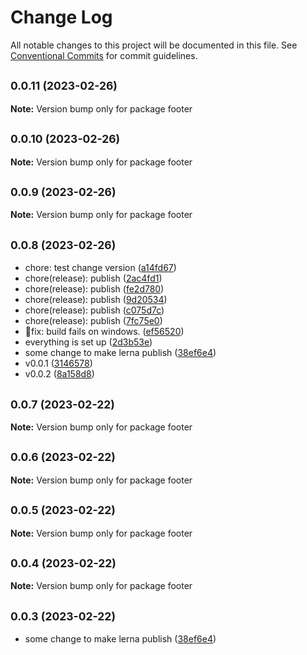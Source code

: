 # Change Log

All notable changes to this project will be documented in this file.
See [Conventional Commits](https://conventionalcommits.org) for commit guidelines.

## <small>0.0.11 (2023-02-26)</small>

**Note:** Version bump only for package footer





## <small>0.0.10 (2023-02-26)</small>

**Note:** Version bump only for package footer





## <small>0.0.9 (2023-02-26)</small>

**Note:** Version bump only for package footer





## <small>0.0.8 (2023-02-26)</small>

* chore: test change version ([a14fd67](https://github.com/agbp/lerna-test-2/commit/a14fd67))
* chore(release): publish ([2ac4fd1](https://github.com/agbp/lerna-test-2/commit/2ac4fd1))
* chore(release): publish ([fe2d780](https://github.com/agbp/lerna-test-2/commit/fe2d780))
* chore(release): publish ([9d20534](https://github.com/agbp/lerna-test-2/commit/9d20534))
* chore(release): publish ([c075d7c](https://github.com/agbp/lerna-test-2/commit/c075d7c))
* chore(release): publish ([7fc75e0](https://github.com/agbp/lerna-test-2/commit/7fc75e0))
* 🔨fix: build fails on windows. ([ef56520](https://github.com/agbp/lerna-test-2/commit/ef56520))
* everything is set up ([2d3b53e](https://github.com/agbp/lerna-test-2/commit/2d3b53e))
* some change to make lerna publish ([38ef6e4](https://github.com/agbp/lerna-test-2/commit/38ef6e4))
* v0.0.1 ([3146578](https://github.com/agbp/lerna-test-2/commit/3146578))
* v0.0.2 ([8a158d8](https://github.com/agbp/lerna-test-2/commit/8a158d8))





## <small>0.0.7 (2023-02-22)</small>

**Note:** Version bump only for package footer





## <small>0.0.6 (2023-02-22)</small>

**Note:** Version bump only for package footer





## <small>0.0.5 (2023-02-22)</small>

**Note:** Version bump only for package footer





## <small>0.0.4 (2023-02-22)</small>

**Note:** Version bump only for package footer





## <small>0.0.3 (2023-02-22)</small>

* some change to make lerna publish ([38ef6e4](https://github.com/agbp/lerna-getting-started-example--copy-/commit/38ef6e4))
